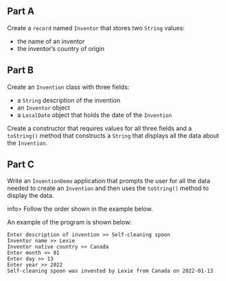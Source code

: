 ## Part A
Create a `record` named `Inventor` that stores two `String` values: 
* the name of an inventor
* the inventor’s country of origin


## Part B
Create an `Invention` class with three fields:
* a `String` description of the invention
* an `Inventor` object
* a `LocalDate` object that holds the date of the `Invention`

Create a constructor that requires values for all three fields and a `toString()` method that constructs a `String` that displays all the data about the `Invention`. 


## Part C
Write an `InventionDemo` application that prompts the user for all the data needed to create an `Invention` and then uses the `toString()` method to display the data. 

info> Follow the order shown in the example below. 

An example of the program is shown below:

```
Enter description of invention >> Self-cleaning spoon
Inventor name >> Lexie
Inventor native country >> Canada
Enter month >> 01
Enter day >> 13
Enter year >> 2022
Self-cleaning spoon was invented by Lexie from Canada on 2022-01-13
```

